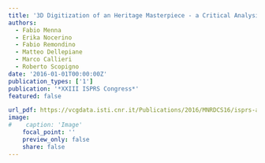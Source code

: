 ```yaml
---
title: '3D Digitization of an Heritage Masterpiece - a Critical Analysis on Quality Assessment'
authors:
  - Fabio Menna
  - Erika Nocerino
  - Fabio Remondino
  - Matteo Dellepiane
  - Marco Callieri
  - Roberto Scopigno
date: '2016-01-01T00:00:00Z'
publication_types: ['1']
publication: '*XXIII ISPRS Congress*'
featured: false

url_pdf: https://vcgdata.isti.cnr.it/Publications/2016/MNRDCS16/isprs-archives-XLI-B5-675-2016.pdf
image:
#    caption: 'Image'
    focal_point: ''
    preview_only: false
    share: false
---
```

